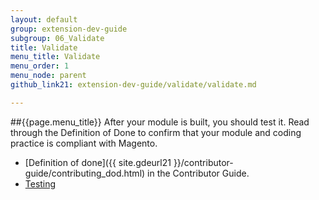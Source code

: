 ```yaml
---
layout: default
group: extension-dev-guide
subgroup: 06_Validate
title: Validate
menu_title: Validate
menu_order: 1
menu_node: parent
github_link21: extension-dev-guide/validate/validate.md

---
```


##{{page.menu_title}}
After your module is built, you should test it. Read through the Definition of Done to confirm that your module and coding practice is compliant with Magento.

* [Definition of done]({{ site.gdeurl21 }}/contributor-guide/contributing_dod.html) in the Contributor Guide.
* [Testing]({{site.gdeurl21}}extension-dev-guide/validate/test-module.html)
